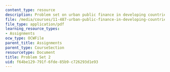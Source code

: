 ```yaml
---
content_type: resource
description: Problem set on urban public finance in developing countries.
file: /media/courses/11-487-urban-public-finance-in-developing-countries-fall-2004/f64be129791f6fde85b9c726293d1e93_problem_set_2.pdf
file_type: application/pdf
learning_resource_types:
- Assignments
ocw_type: OCWFile
parent_title: Assignments
parent_type: CourseSection
resourcetype: Document
title: Problem Set 2
uid: f64be129-791f-6fde-85b9-c726293d1e93
---
```

